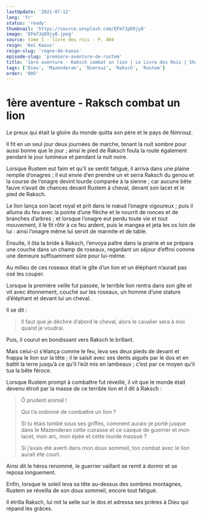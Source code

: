 ```yaml
---
lastUpdate: '2021-07-12'
lang: 'fr'
status: 'ready'
thumbnail: 'https://source.unsplash.com/EFm7JpD9jy8'
image: 'EFm7JpD9jy8.jpeg'
source: tome I - livre des rois - P. 404
reign: 'Keï Kaous'
reign-slug: 'regne-de-kaous'
episode-slug: 'premiere-aventure-de-rustem'
title: '1ère aventure - Raksch combat un lion | Le Livre des Rois | Shâhnâmeh'
tags: ['Dieu', 'Mazenderan', 'Nimrouz', 'Raksch', 'Rustem']
order: '005'
---
```


<!-- LTeX: language=fr -->

# 1ère aventure - Raksch combat un lion

Le preux qui était la gloire du monde quitta son père et le pays de Nimrouz.

Il fit en un seul jour deux journées de marche, tenant la nuit sombre pour aussi bonne que le jour ; ainsi le pied de Raksch foula la route également pendant le jour lumineux et pendant la nuit noire.

Lorsque Rustem eut faim et qu’il se sentit fatigué, il arriva dans une plaine remplie d’onagres ; il eut envie d’en prendre un et serra Raksch du genou et la course de l’onagre devint lourde comparée à la sienne ; car aucune bête fauve n’avait de chances devant Rustem à cheval, devant son lacet et le pied de Raksch.

Le lion lança son lacet royal et prit dans le nœud l’onagre vigoureux ; puis il alluma du feu avec la pointe d’une flèche et le nourrit de ronces et de branches d’arbres ; et lorsque l’onagre eut perdu toute vie et tout mouvement, il le fit rôtir à ce feu ardent, puis le mangea et jeta les os loin de lui : ainsi l’onagre même lui servit de marmite et de table.

Ensuite, il ôta la bride à Raksch, l’envoya paître dans la prairie et se prépara une couche dans un champ de roseaux, regardant un séjour d’effroi comme une demeure suffisamment sûre pour lui-même.

Au milieu de ces roseaux était le gîte d’un lion et un éléphant n’aurait pas osé les couper.

Lorsque la première veille fut passée, le terrible lion rentra dans son gîte et vit avec étonnement, couché sur les roseaux, un homme d’une stature d’éléphant et devant lui un cheval.

Il se dit :

> Il faut que je déchire d’abord le cheval, alors le cavalier sera à moi quand je voudrai.

Puis, il courut en bondissant vers Raksch le brillant.

Mais celui-ci s’élança comme le feu, leva ses deux pieds de devant et frappa le lion sur la tête ; il le saisit avec ses dents aiguës par le dos et en battit la terre jusqu’à ce qu’il l’eût mis en lambeaux ; c’est par ce moyen qu’il tua la bête féroce.

Lorsque Rustem prompt à combattre fut réveillé, il vit que le monde était devenu étroit par la masse de ce terrible lion et il dit à Raksch :

> Ô prudent animal !
>
> Qui t’a ordonné de combattre un lion ?
>
> Si tu étais tombé sous ses griffes, comment aurais-je porté jusque dans le Mazenderan cette cuirasse et ce casque de guerrier et mon lacet, mon arc, mon épée et cette lourde massue ?
>
> Si j’avais été averti dans mon doux sommeil, ton combat avec le lion aurait été court.

Ainsi dit le héros renommé, le guerrier vaillant se remit à dormir et se reposa longuement.

Enfin, lorsque le soleil leva sa tête au-dessus des sombres montagnes, Rustem se réveilla de son doux sommeil, encore tout fatigué.

Il étrilla Raksch, lui mit la selle sur le dos et adressa ses prières à Dieu qui répand les grâces.
